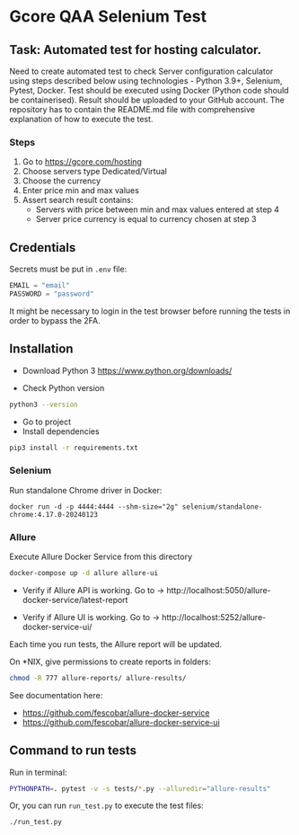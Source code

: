 # Gcore QAA Selenium Test

## Task: Automated test for hosting calculator.

Need to create automated test to check Server configuration calculator using steps described below using technologies - Python 3.9+, Selenium, Pytest, Docker. Test should be executed using Docker (Python code should be containerised). Result should be uploaded to your GitHub account. The repository has to contain the README.md file with comprehensive explanation of how to execute the test.

### Steps
1. Go to https://gcore.com/hosting
2. Choose servers type Dedicated/Virtual
3. Choose the currency
4. Enter price min and max values
5. Assert search result contains:
    - Servers with price between min and max values entered at step 4
    - Server price currency is equal to currency chosen at step 3

## Credentials

Secrets must be put in `.env` file:

```python
EMAIL = "email"
PASSWORD = "password"
```
It might be necessary to login in the test browser before running the tests in order to bypass the 2FA.

## Installation
- Download Python 3
https://www.python.org/downloads/

- Check Python version
```sh
python3 --version
```
- Go to project
- Install dependencies

```sh
pip3 install -r requirements.txt
 ```

### Selenium
Run standalone Chrome driver in Docker:

```
docker run -d -p 4444:4444 --shm-size="2g" selenium/standalone-chrome:4.17.0-20240123
```

### Allure
Execute Allure Docker Service from this directory
```sh
docker-compose up -d allure allure-ui
```
- Verify if Allure API is working. Go to -> http://localhost:5050/allure-docker-service/latest-report

- Verify if Allure UI is working. Go to -> http://localhost:5252/allure-docker-service-ui/

Each time you run tests, the Allure report will be updated.

On *NIX, give permissions to create reports in folders:

```bash
chmod -R 777 allure-reports/ allure-results/
```

See documentation here:
- https://github.com/fescobar/allure-docker-service
- https://github.com/fescobar/allure-docker-service-ui

## Command to run tests
Run in terminal:
```sh
PYTHONPATH=. pytest -v -s tests/*.py --alluredir="allure-results"
```
Or, you can run `run_test.py` to execute the test files:

```sh
./run_test.py
```
